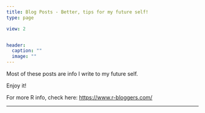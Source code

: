 ```yaml
---
title: Blog Posts - Better, tips for my future self!
type: page

view: 2


header:
  caption: ""
  image: ""
---
```


Most of these posts are info I write to my future self.

Enjoy it!

For more R info, check here: https://www.r-bloggers.com/

---
